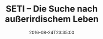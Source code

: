 ---
date: '2016-08-24T23:35:00'
talk_date: '1990-10-26T19:30:00'
talk_speakers:
  speaker1:
    name: Dr. Ing. Rudolf Wohlleben, Bonn
title: 'SETI – Die Suche nach außerirdischem Leben'
---